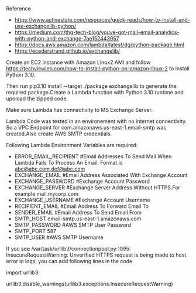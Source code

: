 Reference

* https://www.activestate.com/resources/quick-reads/how-to-install-and-use-exchangelib-python/
* https://medium.com/thg-tech-blog/youve-got-mail-email-analytics-with-python-and-exchange-7ae152443957
* https://docs.aws.amazon.com/lambda/latest/dg/python-package.html
* https://ecederstrand.github.io/exchangelib/ 

Create an EC2 instance with Amazon Linux2 AMI and follow https://techviewleo.com/how-to-install-python-on-amazon-linux-2 to install Python 3.10.

Then run pip3.10 install --target ./package exchangelib to generate the required package.Create a Lambda function with Python 3.10
runtime and upoload the zipped code.

Make sure Lambda has connectivity to MS Exchange Server.

Lambda Code was tested in an environement with no internet connectivity. So a VPC Endpoint for com.amazonaws.us-east-1.email-smtp was created.Also create AWS SMTP credentials.

Following Lambda Environment Variables are required:

* ERROR_EMAIL_RECIPIENT	     #Email Addresses To Send Mail When Lambda Fails To Process An Email. Format is abc@abc.com,def@abc.com
* EXCHANGE_EMAIL	           #Email Address Associated With Exchange Account
* EXCHANGE_PASSWORD	         #Exchange Account Password
* EXCHANGE_SERVER	           #Exchange Server Address Without HTTPS.For example mail.mycorp.com
* EXCHANGE_USERNAME	         #Exchange Account Username
* RECIPIENT_EMAIL	           #Email Address To Forward Email To
* SENDER_EMAIL	             #Email Address To Send Email From
* SMTP_HOST	                 email-smtp.us-east-1.amazonaws.com
* SMTP_PASSWORD	             #AWS SMTP User Password
* SMTP_PORT	                 587
* SMTP_USER	                 #AWS SMTP Username

If you see /var/task/urllib3/connectionpool.py:1095: InsecureRequestWarning: Unverified HTTPS request is being made to host error in logs, you can add following lines in the code

import urllib3

urllib3.disable_warnings(urllib3.exceptions.InsecureRequestWarning)








